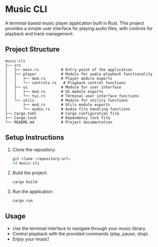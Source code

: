 # Music CLI

A terminal-based music player application built in Rust. This project provides a simple user interface for playing audio files, with controls for playback and track management.

## Project Structure

```
music-cli
├── src
│   ├── main.rs          # Entry point of the application
│   ├── player           # Module for audio playback functionality
│   │   ├── mod.rs       # Player module exports
│   │   └── controls.rs   # Playback control functions
│   ├── ui               # Module for user interface
│   │   ├── mod.rs       # UI module exports
│   │   └── tui.rs       # Terminal user interface functions
│   └── utils            # Module for utility functions
│       ├── mod.rs       # Utils module exports
│       └── audio.rs     # Audio file handling functions
├── Cargo.toml           # Cargo configuration file
├── Cargo.lock           # Dependency lock file
└── README.md            # Project documentation
```

## Setup Instructions

1. Clone the repository:
   ```bash
   git clone <repository-url>
   cd music-cli
   ```

2. Build the project:
   ```bash
   cargo build
   ```

3. Run the application:
   ```bash
   cargo run
   ```

## Usage

- Use the terminal interface to navigate through your music library.
- Control playback with the provided commands (play, pause, stop).
- Enjoy your music!